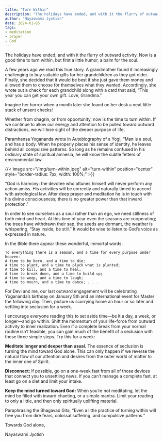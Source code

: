 ```yaml
---
title: "Turn Within"
description: "The holidays have ended, and with it the flurry of outward activity. Now is a good time to turn within, but first a little humor, a balm for the soul."
author: "Nayaswami Jyotish"
date: 2024-01-05
tags:
- meditation
- prayer
- God
---
```


The holidays have ended, and with it the flurry of outward activity. Now is a good time to turn within, but first a little humor, a balm for the soul.

A few years ago we read this true story. A grandmother found it increasingly challenging to buy suitable gifts for her grandchildren as they got older. Finally, she decided that it would be best if she just gave them money and allowed them to choose for themselves what they wanted. Accordingly, she wrote out a check for each grandchild along with a card that said, “This year you can get your own gift. Love, Grandma.”

Imagine her horror when a month later she found on her desk a neat little stack of unsent checks!

Whether from chagrin, or from opportunity, now is the time to turn within. If we continue to allow our energy and attention to be pulled toward outward distractions, we will lose sight of the deeper purpose of life.

Paramhansa Yogananda wrote in Autobiography of a Yogi, “Man is a soul, and has a body. When he properly places his sense of identity, he leaves behind all compulsive patterns. So long as he remains confused in his ordinary state of spiritual amnesia, he will know the subtle fetters of environmental law.

{{< image src="/img/turn-within.jpeg" alt="turn-within" position="center" style="border-radius: 7px; width: 100%;" >}}

“God is harmony: the devotee who attunes himself will never perform any action amiss. His activities will be correctly and naturally timed to accord with astrological law. After deep prayer and meditation he is in touch with his divine consciousness; there is no greater power than that inward protection.”

In order to see ourselves as a soul rather than an ego, we need stillness of both mind and heart. At this time of year even the seasons are cooperating; the trees have withdrawn their sap, the seeds are dormant, the weather is whispering, “Stay inside, be still.” It would be wise to listen to God’s voice as expressed in nature.

In the Bible there appear these wonderful, immortal words:

```
To everything there is a season, and a time for every purpose under heaven:
A time to be born, and a time to die;
A time to plant, and a time to pluck what is planted;
A time to kill, and a time to heal;
A time to break down, and a time to build up;
A time to weep, and a time to laugh;
A time to mourn, and a time to dance; . . .
```

For Devi and me, our last outward engagement will be celebrating Yogananda’s birthday on January 5th and an international event for Master the following day. Then, picture us scurrying home an hour or so later and settling into seclusion for a week.

I encourage everyone reading this to set aside time—be it a day, a week, or longer—and go within. Shift the momentum of your life-force from outward activity to inner realization. Even if a complete break from your normal routine isn’t feasible, you can gain much of the benefit of a seclusion with these three simple steps. Try this for a week:

**Meditate longer and deeper than usual.** The essence of seclusion is turning the mind toward God alone. This can only happen if we reverse the natural flow of our attention and desires from the outer world of matter to the inner one of Spirit.

**Disconnect:** If possible, go on a one-week fast from all of those devices that connect you to unsettling news. If you can’t manage a complete fast, at least go on a diet and limit your intake.

**Keep the mind turned toward God:** When you’re not meditating, let the mind be filled with inward chanting, or a simple mantra. Limit your reading to only a little, and then only spiritually uplifting material.

Paraphrasing the Bhagavad Gita, “Even a little practice of turning within will free you from dire fears, colossal suffering, and compulsive patterns.”

Towards God alone,

Nayaswami Jyotish
